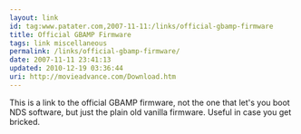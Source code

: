```yaml
---
layout: link
id: tag:www.patater.com,2007-11-11:/links/official-gbamp-firmware
title: Official GBAMP Firmware
tags: link miscellaneous
permalink: /links/official-gbamp-firmware/
date: 2007-11-11 23:41:13
updated: 2010-12-19 03:36:44
uri: http://movieadvance.com/Download.htm
---
```

This is a link to the official GBAMP firmware, not the one that let's you boot
NDS software, but just the plain old vanilla firmware. Useful in case you get
bricked.
